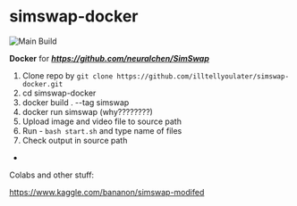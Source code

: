 # simswap-docker

![Main Build](https://github.com/nlemeshko/SimSWAP-docker/actions/workflows/build.yml/badge.svg)

**Docker** for ***https://github.com/neuralchen/SimSwap***

1. Clone repo by ```git clone https://github.com/illtellyoulater/simswap-docker.git```
2. cd simswap-docker
3. docker build . --tag simswap
4. docker run simswap (why????????)
5. Upload image and video file to source path
6. Run - ```bash start.sh``` and type name of files
7. Check output in source path

-

Colabs and other stuff:

https://www.kaggle.com/bananon/simswap-modifed
